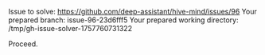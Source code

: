 Issue to solve: https://github.com/deep-assistant/hive-mind/issues/96
Your prepared branch: issue-96-23d6fff5
Your prepared working directory: /tmp/gh-issue-solver-1757760731322

Proceed.